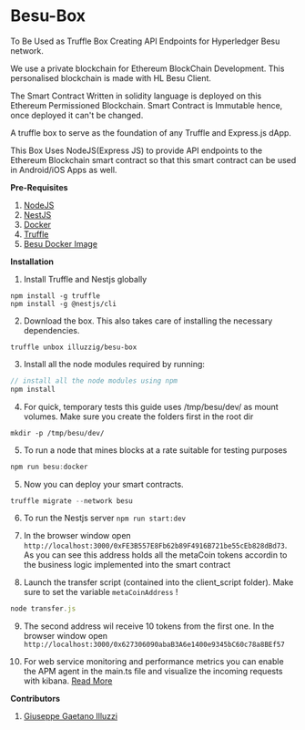 # Besu-Box
To Be Used as Truffle Box Creating API Endpoints for
Hyperledger Besu network.

We use a private blockchain for Ethereum BlockChain
Development. This personalised blockchain is made with HL Besu Client.

The Smart Contract Written in solidity language
is deployed on this Ethereum Permissioned Blockchain. Smart Contract is
Immutable hence, once deployed it can't be changed.

A truffle box to serve as the foundation of any Truffle and Express.js dApp.

This Box Uses NodeJS(Express JS) to provide API
endpoints to the Ethereum Blockchain smart contract so that this
smart contract can be used in Android/iOS Apps as well.

**Pre-Requisites**
1. [NodeJS](https://www.digitalocean.com/community/tutorials/how-to-install-node-js-on-ubuntu-16-04)
2. [NestJS](https://nestjs.com/)
3. [Docker](https://docs.docker.com/get-docker/)
4. [Truffle](https://github.com/trufflesuite/truffle)
5. [Besu Docker Image](https://besu.hyperledger.org/en/stable/HowTo/Get-Started/Run-Docker-Image/)

**Installation**
1. Install Truffle and Nestjs globally
```
npm install -g truffle
npm install -g @nestjs/cli
```

2. Download the box. This also takes care of installing the necessary dependencies.
```
truffle unbox illuzzig/besu-box
```

3. Install all the node modules required by running:
```javascript
// install all the node modules using npm
npm install
```  

4. For quick, temporary tests this guide uses /tmp/besu/dev/ as mount volumes. Make sure you create the folders first in the root dir
```
mkdir -p /tmp/besu/dev/
```

5. To run a node that mines blocks at a rate suitable for testing purposes
```javascript
npm run besu:docker
```

5. Now you can deploy your smart contracts. 
```javascript
truffle migrate --network besu
```

6. To run the Nestjs server `npm run start:dev`

7. In the browser window open `http://localhost:3000/0xFE3B557E8Fb62b89F4916B721be55cEb828dBd73`. As you can see this address holds all the metaCoin tokens accordin to the business logic implemented into the smart contract

8. Launch the transfer script (contained into the client_script folder). Make sure to set the variable `metaCoinAddress` !
```javascript
node transfer.js
```

9. The second address wil receive 10 tokens from the first one. In the browser window open `http://localhost:3000/0x627306090abaB3A6e1400e9345bC60c78a8BEf57`

10. For web service monitoring and performance metrics you can enable the APM agent in the main.ts file and visualize the incoming requests with kibana. [Read More](https://www.elastic.co/guide/en/apm/agent/nodejs/current/index.html)

**Contributors**
1. [Giuseppe Gaetano Illuzzi](https://github.com/illuzzig)